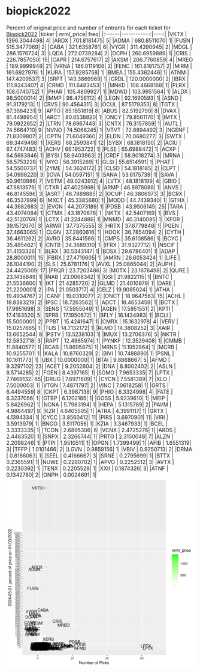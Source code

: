 # biopick2022
Percent of original price and number of entrants for each ticket for [Biopick2022](https://twitter.com/hashtag/Biopick2022)
|ticker |   nrml_price| freq|
|:------|------------:|----:|
|VKTX   | 1396.3044498|    4|
|ARDX   |  701.8181475|    5|
|ADMA   |  680.8511070|    1|
|FUSN   |  515.3477069|    2|
|CABA   |  321.6358761|    6|
|VYGR   |  311.4390945|    2|
|MDGL   |  286.1576724|    3|
|LQDA   |  272.0739284|    2|
|DCPH   |  260.6959889|    1|
|CRIS   |  226.7857050|   15|
|CAPR   |  214.6757617|    2|
|AXSM   |  206.7760859|    4|
|MREO   |  189.9999948|   21|
|VRNA   |  186.0119106|    2|
|FENC   |  161.8181757|    2|
|MIRM   |  161.6927976|    1|
|KURA   |  157.9285758|    1|
|BMEA   |  155.4362446|    1|
|ATNM   |  147.4209537|    3|
|SRPT   |  143.3869969|    1|
|CRDL   |  120.0000000|    2|
|IBRX   |  111.9243407|    4|
|CRMD   |  111.6483453|    1|
|MNKD   |  108.4668168|    1|
|PLRX   |  108.0740752|    1|
|PHAR   |  105.4809927|    1|
|MDWD   |  103.9951564|    1|
|ALDX   |   98.5000014|    2|
|IMMP   |   98.4756112|    4|
|LEGN   |   92.1690593|    1|
|ASND   |   91.3179213|    1|
|CRVS   |   90.4564311|    3|
|OCUL   |   87.5179353|    8|
|TGTX   |   87.3684231|    9|
|APTO   |   85.1851819|    8|
|ABUS   |   82.5192790|    8|
|DVAX   |   81.4498954|    1|
|ARCT   |   80.6538820|    1|
|ONCY   |   79.8561170|    1|
|IMTX   |   79.0922652|    2|
|LTRN   |   78.6967443|    3|
|CNTX   |   76.3157859|    1|
|AUTL   |   74.5664710|    9|
|NVNO   |   74.5068245|    1|
|VTVT   |   72.8894492|    3|
|NGENF  |   71.8309807|    2|
|OPTN   |   71.6049360|    2|
|ELDN   |   70.0680277|    3|
|SWTX   |   69.3449498|    1|
|XERS   |   68.2593841|   12|
|SYBX   |   68.1818150|    2|
|ACIU   |   67.4747483|    1|
|ACHV   |   66.1953722|    1|
|PLSE   |   65.6988472|    1|
|ACXP   |   64.5683846|    1|
|BYSI   |   58.9403963|    2|
|CRDF   |   58.9018274|    3|
|MRNA   |   56.5753228|    1|
|MYO    |   56.3915269|    1|
|GLSI   |   55.6514591|    1|
|PHAT   |   54.5500737|    1|
|ZYME   |   54.3624172|    2|
|CLSD   |   54.1818185|    2|
|CLPT   |   54.0998220|    3|
|IOVA   |   54.0597151|    1|
|SANA   |   53.6175739|    1|
|SAVA   |   50.9610986|    7|
|VSTM   |   49.0243912|    4|
|LVTX   |   48.1818199|    4|
|GBIO   |   47.8813579|    1|
|CTXR   |   47.4025998|    1|
|ARMP   |   46.8978088|    1|
|ANVS   |   46.8145596|    3|
|ASRT   |   46.7889885|    2|
|OCUP   |   46.3806973|    3|
|BCRX   |   46.3537899|    6|
|MXCT   |   45.3385680|    1|
|MODD   |   44.7439340|    1|
|GTHX   |   44.3682683|    2|
|EVGN   |   44.2073189|    1|
|PDSB   |   43.9506145|   25|
|TARA   |   43.4074084|    1|
|CTMX   |   43.1870678|    1|
|NKTX   |   42.5407169|    1|
|BVS    |   42.5120769|    1|
|LCTX   |   41.2244886|    1|
|MNMD   |   40.3140095|    1|
|XFOR   |   39.1572070|    3|
|ARWR   |   37.7375555|    3|
|HRTX   |   37.6779848|    1|
|PGEN   |   37.4663065|    1|
|CLGN   |   37.2860616|    1|
|HOOK   |   36.7854094|    2|
|CYTH   |   36.4611262|    2|
|AVRO   |   35.8441566|    1|
|CMPS   |   35.6108586|    1|
|BCYC   |   35.4854621|    1|
|CNTB   |   34.3689310|    1|
|IFRX   |   31.9327712|    1|
|NSCIF  |   31.4133326|    1|
|BLRX   |   30.5343147|    1|
|BDSX   |   29.6786401|    1|
|ADAP   |   28.8000011|   15|
|FBRX   |   27.4719605|    1|
|AMRN   |   26.6053424|    1|
|LIFE   |   26.1044190|    2|
|SLS    |   25.6781176|    1|
|AVXL   |   25.0865044|    2|
|AUPH   |   24.4425009|   17|
|PRQR   |   23.7203486|    3|
|MGTX   |   23.1676498|    2|
|QURE   |   23.1436849|    1|
|INAB   |   23.0068342|    1|
|QSI    |   21.9822115|    1|
|BNTC   |   21.5536600|    1|
|IKT    |   21.4285720|    2|
|GLMD   |   21.4010979|    1|
|DARE   |   21.2200001|    2|
|IPA    |   21.0503717|    4|
|CELZ   |   19.9095024|    1|
|ATHA   |   19.4934767|    2|
|CANF   |   19.0310077|    2|
|ONCT   |   18.9647563|   15|
|ACHL   |   18.8383219|    2|
|IPSC   |   18.7263562|    1|
|ADCT   |   18.4653459|    1|
|BCTX   |   17.9951698|    3|
|SENS   |   17.5955049|    1|
|AGEN   |   17.5951551|    2|
|KPTI   |   17.4183520|    5|
|SPRB   |   17.1950672|    1|
|BFLY   |   16.1434983|    1|
|BCLI   |   15.5000001|    2|
|PPBT   |   15.4241647|    1|
|CMRX   |   15.1632978|    4|
|VERV   |   15.0257665|    1|
|TLIS   |   14.7132172|    1|
|RLMD   |   14.3808252|    3|
|XAIR   |   13.6652544|    8|
|PSTV   |   13.5238103|    1|
|IMUX   |   13.2706376|    5|
|NKTR   |   12.5832718|    3|
|RAPT   |   12.4965974|    1|
|PYNKF  |   12.3529408|    1|
|CMMB   |   11.8840577|    1|
|BCAB   |   11.8695875|    1|
|MRNS   |   11.1952864|    1|
|MCRB   |   10.9255701|    1|
|KALA   |   10.8760329|    2|
|BIVI   |   10.7488890|    1|
|PSNL   |   10.1611773|    1|
|UBX    |   10.0000000|    1|
|BTAI   |    9.8868667|    5|
|AFMD   |    9.3297102|   23|
|ACET   |    9.2052604|    2|
|DNA    |    8.8002402|    2|
|ASLN   |    8.5714285|    2|
|FGEN   |    8.4397165|    1|
|SGMO   |    7.9653335|    7|
|LPTX   |    7.7469132|   65|
|DRUG   |    7.6971609|    1|
|CYCN   |    7.5581389|    7|
|XLO    |    7.5000003|    1|
|VTGN   |    7.4871797|    2|
|VINC   |    7.0618258|    1|
|GRTS   |    6.4494559|    8|
|CKPT   |    6.3987138|    9|
|PHIO   |    6.3324998|    4|
|FATE   |    6.3237056|    1|
|GTBP   |    6.1202185|    1|
|GOSS   |    5.9239610|    1|
|MEIP   |    5.8426962|    1|
|NCNA   |    5.7983194|    1|
|HEPA   |    5.1315789|    2|
|PAVM   |    4.9864497|    9|
|KZR    |    4.6405505|    1|
|ATRA   |    4.3991117|    1|
|GRTX   |    4.1394334|    1|
|CYCC   |    3.8560412|   11|
|PIRS   |    3.6970901|   11|
|VIRI   |    3.5913979|    1|
|BNGO   |    3.5117056|    1|
|KZIA   |    3.3467933|    1|
|BCEL   |    3.3333335|    1|
|TCON   |    2.6895306|    6|
|VCNX   |    2.4725276|    1|
|ARDS   |    2.4463520|    1|
|SNPX   |    2.3266744|    1|
|PRTG   |    2.3150048|    7|
|ALZN   |    2.2098246|    1|
|PTPI   |    1.9510511|    1|
|OPGN   |    1.7399499|    1|
|AFIB   |    1.6551319|    3|
|TFFP   |    1.0101466|    2|
|LGVN   |    0.9859156|    1|
|VBIV   |    0.9250713|    2|
|DRMA   |    0.8186063|    1|
|SEEL   |    0.4166667|    3|
|SRNE   |    0.2795699|    1|
|BTTX   |    0.2365591|    1|
|NUWE   |    0.2280702|    1|
|APVO   |    0.2252512|    3|
|AVTX   |    0.2230392|    1|
|TENX   |    0.2205529|    1|
|XXII   |    0.1874326|    3|
|ATNF   |    0.1342780|    2|
|ONPH   |    0.0024691|    1|
![retvspicks](biopicks.png?raw=true)

